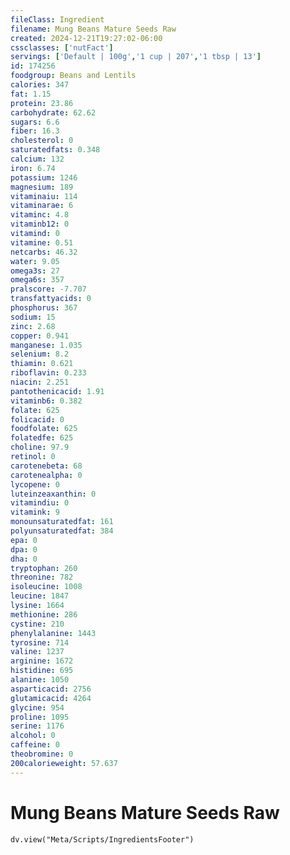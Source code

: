 ```yaml
---
fileClass: Ingredient
filename: Mung Beans Mature Seeds Raw
created: 2024-12-21T19:27:02-06:00
cssclasses: ['nutFact']
servings: ['Default | 100g','1 cup | 207','1 tbsp | 13']
id: 174256
foodgroup: Beans and Lentils
calories: 347
fat: 1.15
protein: 23.86
carbohydrate: 62.62
sugars: 6.6
fiber: 16.3
cholesterol: 0
saturatedfats: 0.348
calcium: 132
iron: 6.74
potassium: 1246
magnesium: 189
vitaminaiu: 114
vitaminarae: 6
vitaminc: 4.8
vitaminb12: 0
vitamind: 0
vitamine: 0.51
netcarbs: 46.32
water: 9.05
omega3s: 27
omega6s: 357
pralscore: -7.707
transfattyacids: 0
phosphorus: 367
sodium: 15
zinc: 2.68
copper: 0.941
manganese: 1.035
selenium: 8.2
thiamin: 0.621
riboflavin: 0.233
niacin: 2.251
pantothenicacid: 1.91
vitaminb6: 0.382
folate: 625
folicacid: 0
foodfolate: 625
folatedfe: 625
choline: 97.9
retinol: 0
carotenebeta: 68
carotenealpha: 0
lycopene: 0
luteinzeaxanthin: 0
vitamindiu: 0
vitamink: 9
monounsaturatedfat: 161
polyunsaturatedfat: 384
epa: 0
dpa: 0
dha: 0
tryptophan: 260
threonine: 782
isoleucine: 1008
leucine: 1847
lysine: 1664
methionine: 286
cystine: 210
phenylalanine: 1443
tyrosine: 714
valine: 1237
arginine: 1672
histidine: 695
alanine: 1050
asparticacid: 2756
glutamicacid: 4264
glycine: 954
proline: 1095
serine: 1176
alcohol: 0
caffeine: 0
theobromine: 0
200calorieweight: 57.637
---
```


# Mung Beans Mature Seeds Raw

```dataviewjs
dv.view("Meta/Scripts/IngredientsFooter")
```
